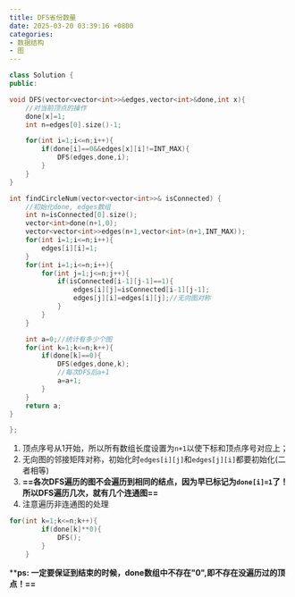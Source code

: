 ```yaml
---
title: DFS省份数量
date: 2025-03-20 03:39:16 +0800
categories:
- 数据结构
- 图
---
```


```cpp
class Solution {
public:

void DFS(vector<vector<int>>&edges,vector<int>&done,int x){
    //对当前顶点的操作
    done[x]=1;
    int n=edges[0].size()-1;

    for(int i=1;i<=n;i++){
        if(done[i]==0&&edges[x][i]!=INT_MAX){
            DFS(edges,done,i);
        }
    }
}

int findCircleNum(vector<vector<int>>& isConnected) {
    //初始化done, edges数组
    int n=isConnected[0].size();
    vector<int>done(n+1,0);
    vector<vector<int>>edges(n+1,vector<int>(n+1,INT_MAX));
    for(int i=1;i<=n;i++){
        edges[i][i]=1;
    }
    for(int i=1;i<=n;i++){
        for(int j=1;j<=n;j++){
            if(isConnected[i-1][j-1]==1){
                edges[i][j]=isConnected[i-1][j-1];
                edges[j][i]=edges[i][j];//无向图对称
            }
        }
    }

    int a=0;//统计有多少个图
    for(int k=1;k<=n;k++){
        if(done[k]==0){
            DFS(edges,done,k);
            //每次DFS后a+1
            a=a+1;
        }        
    }
    return a;
}

};
```

1. 顶点序号从1开始，所以所有数组长度设置为`n+1`以使下标和顶点序号对应上；
2. 无向图的邻接矩阵对称，初始化时`edges[i][j]`和`edges[j][i]`都要初始化(二者相等)
3. **==各次DFS遍历的图不会遍历到相同的结点，因为早已标记为`done[i]=1`了！所以DFS遍历几次，就有几个连通图==**
4. 注意遍历非连通图的处理
```cpp
for(int k=1;k<=n;k++){
        if(done[k]**0){
            DFS();
        }        
    }
```
****ps: 一定要保证到结束的时候，done数组中不存在"0",即不存在没遍历过的顶点！==**